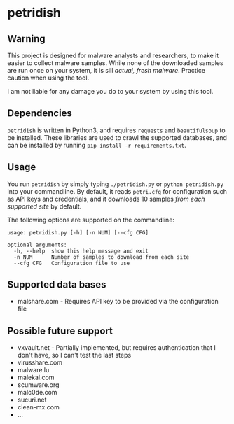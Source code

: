 petridish
=========

Warning
-------
This project is designed for malware analysts and researchers, to make it easier
to collect malware samples. While none of the downloaded samples are run once on
your system, it is sill *actual, fresh malware*. Practice caution when using the
tool.

I am not liable for any damage you do to your system by using this tool.

Dependencies
------------
`petridish` is written in Python3, and requires `requests` and `beautifulsoup`
to be installed. These libraries are used to crawl the supported databases,
and can be installed by running `pip install -r requirements.txt`.

Usage
-----
You run `petridish` by simply typing `./petridish.py` or `python petridish.py`
into your commandline. By default, it reads `petri.cfg` for configuration such
as API keys and credentials, and it downloads 10 samples *from each supported
site* by default.

The following options are supported on the commandline:

```
usage: petridish.py [-h] [-n NUM] [--cfg CFG]

optional arguments:
  -h, --help  show this help message and exit
  -n NUM      Number of samples to download from each site
  --cfg CFG   Configuration file to use
```

Supported data bases
--------------------
* malshare.com - Requires API key to be provided via the configuration file

Possible future support
-----------------------
* vxvault.net - Partially implemented, but requires authentication that I don't
  have, so I can't test the last steps
* virusshare.com
* malware.lu
* malekal.com
* scumware.org
* malc0de.com
* sucuri.net
* clean-mx.com
* ...
